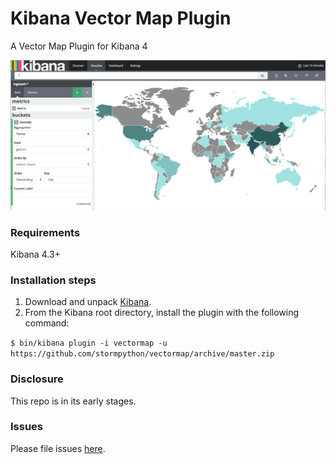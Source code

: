 # Kibana Vector Map Plugin
A Vector Map Plugin for Kibana 4

![Kibana Vector Map](vectormap.png)

### Requirements
Kibana 4.3+

### Installation steps
1. Download and unpack [Kibana](https://www.elastic.co/downloads/kibana).
2. From the Kibana root directory, install the plugin with the following command:

```$ bin/kibana plugin -i vectormap -u https://github.com/stormpython/vectormap/archive/master.zip```

### Disclosure
This repo is in its early stages. 

### Issues
Please file issues [here](https://github.com/stormpython/vectormap/issues).
